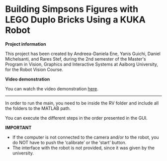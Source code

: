 Building Simpsons Figures with LEGO Duplo Bricks Using a KUKA Robot
================

**Project information**

This project has been created by Andreea-Daniela Ene, Yanis Guichi, Daniel Michelsanti, and Rares Stef, during the 2nd semester of the Master's Program in Vision, Graphics and Interactive Systems at Aalborg University, for the Robot Vision Course.


**Video demonstration**

You can watch the video demonstration [here](https://www.youtube.com/watch?v=XFxfMgfqAcc).


**** 

In order to run the main, you need to be inside the RV folder and include all the folders to the MATLAB path.

You can execute the different steps in the order presented in the GUI.

**IMPORTANT**

* If the computer is not connected to the camera and/or to the robot, you do NOT have to push the ‘calibrate’ or the ‘start’ button.
* The interface with the robot is not provided, since it was given by the university.
